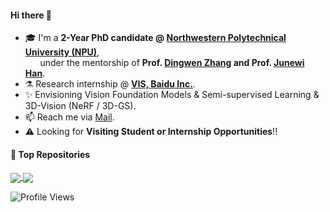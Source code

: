 #### Hi there 👋

- 🎓 I'm a **2-Year PhD candidate @ [Northwestern Polytechnical University (NPU)](http://nwpu.edu.cn/)**,</br>
&nbsp; &nbsp; &nbsp; under the mentorship of **Prof. [Dingwen Zhang](https://zdw-nwpu.github.io/dingwenz.github.com/) and Prof. [Junewi Han](https://scholar.google.com/citations?hl=zh-CN&user=xrqsoesAAAAJ)**.
- ⚗️ Research internship @ **[VIS, Baidu Inc.](https://vis.baidu.com/)**.
- ✨ Envisioning Vision Foundation Models & Semi-supervised Learning & 3D-Vision (NeRF / 3D-GS).
- 📫 Reach me via [Mail](lifugan_10027@outlook.com).
- ⚠️ Looking for **Visiting Student or Internship Opportunities**!!

#### 📑 Top Repositories
<a href="https://github.com/lifuguan/autonomus_transport_industrial_system">
  <img align="center" src="https://github-readme-stats.vercel.app/api/pin/?username=lifuguan&repo=autonomus_transport_industrial_system&theme=buefy" />
</a>
<a href="https://github.com/lifuguan/SOLOv2-mmdet">
  <img align="center" src="https://github-readme-stats.vercel.app/api/pin/?username=lifuguan&repo=SOLOv2-mmdet&theme=buefy" />
</a>



![Profile Views](https://visitor-badge.laobi.icu/badge?page_id=lifuguan.lifuguan)
